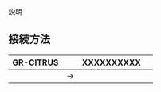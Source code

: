 説明

## 接続方法

|GR-CITRUS |    | XXXXXXXXXX |   |
|----------|----|------------|---|
|          | -> |            |   |

